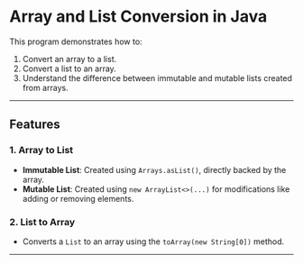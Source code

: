 # Array and List Conversion in Java

This program demonstrates how to:
1. Convert an array to a list.
2. Convert a list to an array.
3. Understand the difference between immutable and mutable lists created from arrays.

---

## Features

### 1. Array to List
- **Immutable List**: Created using `Arrays.asList()`, directly backed by the array.
- **Mutable List**: Created using `new ArrayList<>(...)` for modifications like adding or removing elements.

### 2. List to Array
- Converts a `List` to an array using the `toArray(new String[0])` method.

---
